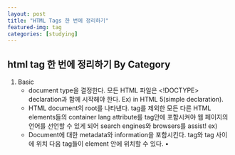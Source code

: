 ```yaml
---
layout: post
title: "HTML Tags 한 번에 정리하기"
featured-img: tag
categories: [studying]
---
```


## html tag 한 번에 정리하기 By Category

1. Basic
   - <!DOCTYPE>
     document type을 결정한다. 모든 HTML 파일은 <!DOCTYPE> declaration과 함께 시작해야 한다.
     Ex) <!DOCTYPE html> in HTML 5(simple declaration).
   - <html>
     HTML document의 root를 나타낸다. <!DOCTYPE> tag를 제외한 모든 다른 HTML elements들의 container
     lang attribute를 <html> tag안에 포함시켜야 웹 페이지의 언어를 선언할 수 있게 되어 search engines와 browsers를 assist!
     ex) <html lang="en">
   - <head>
     Document에 대한 metadata와 information을 포함시킨다.
     <html> tag와 <body> tag 사이에 위치
     다음 tag들이 <head> element 안에 위치할 수 있다.
     •	<title> (모든 HTML document에서 필수적인 tag)
     •	<style>
     •	<base>
     •	<link>
     •	<meta>
     •	<script>
     •	<noscript>

- <title>
  Document의 title을 정의
- <body>
  Document의 body를 정의한다. HTML document의 모든 contents를 포함시킨다.
- <h1> to <h6>
  HTML headings를 정의, <h1> tag는 가장 중요한 heading을 정의하고 <h6>은 제일 중요하지 않은 tag를 정의
  Page당 오직 1개의 <h1> tag만들 사용하고 이 tag는 전체 페이지의main heading or subject를 나타내야 한다.
  <h1> tag를 heading을 정의할 때 시작으로 <h1> tag를 사용, 다음 heading을 사용할 경우 Heading level을 스킵하지 않고 <h2> -> <h3> -> … 사용할 것을 권장(구조화된 문서 작성을 위해)
- <p>
  문단을 정의, browsers는 각각의 <p> tag 이후에 blank line 하나를 더해줌
- <br>
  텍스트 안에서 줄바꿈을 해준다. 주소나 시를 작성할 때처럼 줄의 구분이 중요한 내용을 작성할 때 사용된다.
  end tag가 없다.
- <!--...-->
  주석 처리 tag이다.

2. Formatting

- <abbr> 축약 text를 정의한다.
  ex) <abbr title="World Health Organization">WHO</abbr>
- <b> bold text를 정의한다.
- <strong> 중요한 text를 정의한다. bold text로 보여진다.

* <big>, <center>, <font> tags는 HTML5에서 지원하지 않고 CSS를 사용한다.
  (각각 big text/centered text/text의 font, color, size를 정의)

3. Forms and Input

- <form>
  user input에 대한 HTML from을 만들기 위해 사용된다.
  아래 나열된 tag element들을 포함시킬 수 있다.
  •	<input>
  •	<textarea>
  •	<button>
  •	<select>
  •	<option>
  •	<optgroup>
  •	<fieldset>
  •	<label>
  •	<output>

- <input>
  User가 데이터를 입력할 수 있는 input field를 명시한다.	
  아주 중요한 form element이다!
  다음 아래와 같이 input tag에는 여러 type들이 존재한다.
  •	<input type="text"> (default value)
  •	<input type="button">
  •	<input type=”radio”> (체크박스와 비슷하나 속한 그룹 내에서 하나만 선택 가능)

• <input type="checkbox">
• <input type="color">
• <input type="date">
• <input type="email">
• <input type="file">
• <input type="password">
• <input type="search">
• <input type="submit">
• <input type="time">
• <input type="url">
• <input type="week">

- <textarea>
  여러 줄의 text input을 control할 수 있다.
  예시)

```html
<textarea rows="2" cols="10">
aaaaaaaaaaaaaaaaaaaaaaaaaaaaaaaaaaaa
</textarea>
```

![1번](https://user-images.githubusercontent.com/59640337/117616119-a6bc2380-b1a5-11eb-9ff4-0351a5d294c9.png)

- <button>
  클릭 가능한 버튼
- <select>
  drop-down list를 만들기 위해서 사용되는 태그이다.
  대부분 <form> tag 안에서 사용된다.
  <select> element 내부에서 <option> tag를 사용하여 drop-down list의 option들을 정의한다.
  drop-down list로의 접근성을 높여주는 <label> tag를 사용하는 습관을 들이자!
  name attribute: form이 submit된 후에 form data를 reference하기 위해 필요.
  id attribute: drop-down list를 label과 연결하기 위해 필요.

예시1)

1. option 선택할 때마다 option tag의 text 출력하기

```html
<!DOCTYPE html>
<html>
  <head>
  </head>

  <body>
    <h1>The select element</h1>

    <p>The select element is used to create a drop-down list.</p>

      <label for=”options”>select one:</label>
      <select name=”options” id=”options” onchange="console.log(this.options[this.selectedIndex].text);">
        <option value="option111">option1</option>
        <option value="option222">option2</option>
        <option value="option333">option3</option>
        <option value="option444">option4</option>
      </select>
      <input type="submit" value="Submit" />
    </form>
  </body>
</html>

```

![사진4](https://user-images.githubusercontent.com/59640337/117616142-b2a7e580-b1a5-11eb-8d19-ce01bd2ac69e.png)

option을 선택할 때마다 console에 해당 option의 text가 출력된다.
ex) option4 선택 시 console에 “option4”가 출력됨.

- this.selectedIndex: 선택된 option의 index 값을 의미(위의 경우 각 option들은 0,1,2,3 index 값을 가짐)
- this.options: 해당 <select> tag의 option element들을 담고 있는 HTMOptionsCollection을 가져옴

![사진 5](https://user-images.githubusercontent.com/59640337/117616152-b5a2d600-b1a5-11eb-95f3-76b0ff9ce8d9.png)

- this.options[this.selectedIndex].text: 선택된 option element의 text를 가져옴

2. option 선택할 때마다 option tag의 value attribute 값 출력하기

```html
<label>select one:</label>
<select onchange="console.log(this.value);">
  <option value="value1">option1</option>
  <option value=" value2">option2</option>
  <option value=" value3">option3</option>
  <option value=" value4">option4</option>
</select>
```

option을 선택할 때마다 console에 해당 option tag의 value 값이 출력된다.
ex) option4 선택 시 console에 “value4”가 출력됨.

3. submit event 발생 시 event handler에서 선택된 option text 출력하기

```html
<!DOCTYPE html>
<html>
  <head>
    <script>
      const onSubmit = () => {
        const selectElement = event.target.querySelector(".First_Select");
        console.log(selectElement.options[selectElement.selectedIndex].text);
      };
    </script>
  </head>

  <body>
    <h1>The select element</h1>

    <p>The select element is used to create a drop-down list.</p>

    <form onsubmit="onSubmit();return false;">
      <label>select one:</label>
      <select class="First_Select">
        <option value="option111">option1</option>
        <option value="option222">option2</option>
        <option value="option333">option3</option>
        <option value="option444">option4</option>
      </select>
      <input type="submit" value="Submit" />
    </form>

    <p class="output"></p>
  </body>
</html>
```

- <optgroup>
  하나의 drop-donw list에서 관련된 option들 끼리 grouping하는 데에 사용된다.
  예시)

```html
<!DOCTYPE html>
<html>
  <body>
    <label for="numbers">Choose one number</label>
    <select name="numbers" id="numbers">
      <optgroup label="one digit">
        <option value="일">1</option>
        <option value="이">2</option>
      </optgroup>
      <optgroup label="two digits">
        <option value="십일">11</option>
        <option value="이십이">22</option>
      </optgroup>
    </select>
  </body>
</html>
```

![사진2](https://user-images.githubusercontent.com/59640337/117616132-ac196e00-b1a5-11eb-9db7-1a757c90006f.png)

- <label>
  <input> element에 대한 label을 정의한다.
- <fieldset>
  <form> tag 내에서 관련된 element들끼리 grouping하기 위해서 사용된다(box가 그려짐).
  예시)

```html
<!DOCTYPE html>
<html>
  <body>
    <h1>&lt;fieldset&gt; tag</h1>

    <form onsubmit="return false;">
      <fieldset>
        <legend>fruits:</legend>
        <label for="first">First fruit:</label>
        <input type="text" id="first" name="first" /><br /><br />
        <label for="second">Second fruit:</label>
        <input type="text" id="second" name="second" /><br /><br />
        <label for="third">Third fruit:</label>
        <input type="text" id="third" name="third" /><br /><br />
        <input type="submit" value="Submit" />
      </fieldset>
    </form>
  </body>
</html>
```

![사진3](https://user-images.githubusercontent.com/59640337/117616137-afacf500-b1a5-11eb-9582-0c5180cae814.png)

- <legend>

4. Frames

- <iframe>
  inline frame을 명시한다. inline frame은 현재 HTML document에서 다른 document를 포함하는 데 사용된다.

5. Images

- <img>
   image 포함시키기 위해 사용되는 tag
   arributes: src, alt, width, height, usemap, etc.
- <map>
   image map(클릭 가능한 영역이 있는 이미지)을 정의하는 데 사용된다.
   예시)
   https://www.w3schools.com/tags/tryit.asp?filename=tryhtml_areamap

- <area>
  Image map 안에서의 영역을 정의하는 데 사용된다.

6. Audio/Video

- <audio>
  sound content를 포함하기 위해 사용된다.
  <audio> element 내부에 여러 <source> tag를 포함한다(브라우저가 supporting가능한 첫 번째 source를 선택).
- <source>
  <audio>, <video>, <picture>의 미디어 요소에 대한 여러 resource를 정의한다.
- <track>
  <audio>나 <video> element가 재생될 때 표시되어야 하는 자막 파일이나 text가 포함된 파일을 지정하는 데 사용된다.
- <video>
  video나 movie를 포함시키기 위해서 사용된다.

7. Links

- <a>
  hyperlink
  예시)
  <a href="https://www.naver.com">네이버 바로가기</a>
- <link>
  현재 document와 외부 resource간의 관계를 정의한다.
  외부 style sheet에 연결하거나 사이트 아이콘을 연결하는 데 자주 사용된다.
  (empty element)

예시)

<link rel="stylesheet" href="/style/style.css">
rel: required attribute이다. 현재 document와 연결된 document 사이의 관계를 명시해준다(“stylesheet”, ”icon”, ”author”, etc.).
- <nav>
여러 navigation link의 set을 정의한다.
ex)
<nav>
<a href="https://www.naver.com">NAVER</a> 
<a href="https://www.daum.net">DAUM</a> 
</nav>

8. Lists

- <ul>, <ol>, <li>
  unordered list, ordered list, list item
  예시)

```
<!DOCTYPE html>
<html>
<body>

<h1>The ul element</h1>

<ul>
  <li>A</li>
  <li>B</li>
  <li>C</li>
</ul>

<ol>
  <li>A</li>
  <li>B</li>
  <li>C</li>
</ol>

</body>
</html>
```

![사진 리스트](https://user-images.githubusercontent.com/59640337/117616157-b89dc680-b1a5-11eb-94f1-289f3d0b8517.png)

- <dl>, <dt>, <dd>
  <dl>: description list을 정의
  <dt>: description list에서의 term/name을 정의
  <dd> elememet에 대한 description을 정의
  Description list를 만들기 위해서 3개의 element(tag)가 사용된다.
  예시)

```html
<!DOCTYPE html>
<html>
  <body>
    <h1>The dl, dd, and dt elements</h1>

    <p>These three elements are used to create a description list:</p>

    <dl>
      <dt>할머니</dt>
      <dd>부모의 어머니</dd>
      <dt>할아버지</dt>
      <dd>부모의 아버지</dd>
    </dl>
  </body>
</html>
```

![사진 DTDLDD](https://user-images.githubusercontent.com/59640337/117616175-bcc9e400-b1a5-11eb-8dda-d39f11e89034.png)

9. Tables

- <table>
  table을 정의
- <caption>
  table caption을 정의
- <th>
  table의 header cell을 정의
- <tr>
  table의 row를 정의
- <td>
  table의 cell을 정의
  colspan attribute: cell이 확장되어야 하는 column 수를 지정
  rowspan attribute: cell이 확장되어야 하는 row 수를 지정
- <thead>
  table의 header content(cell)들을 grouping
- <tbody>
  table의 body content(cell)들을 grouping
- <tfoot>
  table의 footer content(cell)들을 grouping
- <col>
  <colgroup> element 내의 각 column group에 대한 column 속성을 명시한다.
  span attribute: <col> element가 걸쳐야 하는 column 수를 지정한다.
- <colgroup>
  Table의 column을 grouping하는 데 사용된다.

테이블 예시1)

```html
<table>
  <caption>
    Languages
  </caption>
  <colgroup>
    <col span="2" style="background-color:red" />
    <col style="background-color:blue" />
  </colgroup>
  <tr>
    <th>Korean</th>
    <th>English</th>
    <th>German</th>
  </tr>
  <tr>
    <td>사과</td>
    <td>Apple</td>
    <td>Apfel</td>
  </tr>
  <tr>
    <td>감자</td>
    <td>Potato</td>
    <td>Kartoffel</td>
  </tr>
</table>
```

![사진 테이블1](https://user-images.githubusercontent.com/59640337/117616195-c18e9800-b1a5-11eb-89f7-ed94b9c7f462.png)

테이블 예시2)

```html
<table>
  <colgroup>
    <col style="background-color:yellow" />
    <col style="background-color:pink" />
    <col style="background-color:blue" />
  </colgroup>
  <tr>
    <th>rowspan</th>
    <th>colspan</th>
    <th>test</th>
  </tr>
  <tr>
    <td rowspan="2">row 2칸 차지</td>
    <td colspan="2">column 2칸 차지</td>
  </tr>
  <tr>
    <td>cell 1</td>
    <td>cell 2</td>
  </tr>
</table>
```

![사진 테이블2](https://user-images.githubusercontent.com/59640337/117616206-c5221f00-b1a5-11eb-999d-b159c78968f9.png)

10. Styles and Semantics

- <style>
  style 정보 정의(CSS)
- <div>
  HTML document에서 division or section을 나타낸다.
  HTML element들의 container로 사용되고, class나 id attribute를 사용하여
  CSS로 스타일이 지정되거나 JS로 조작된다.
- <span>
  text나 document의 일부를 표시하는 데 사용되는 inline container이다.
  class나 id attribute를 사용하여 CSS로 스타일이 지정되거나 JS로 조작된다. <div> element와 매우 유사하지만 <div>는 block-level element, <span>은 inline element이다.
- <header>
  Document나 section에 대한 header를 정의한다.
- <footer>
  Document나 section에 대한 footer를 정의한다.
- <main>
  document의 main content를 정의한다.
- <section>
  document의 한 section을 정의한다.
- <article>
  article 정의
- <aside>
  page 내용 밖의 content를 정의
- <details>
  user가 요청 시에 열고 닫을  수 있는 detail한 정보를 정의한다.
  user가 열고 닫을 수 있는 반응형 위젯을 만드는 데 자주 사용된다.
  <summary> tag와 함께 사용된다.
- <summary>
  <details> element에 대해 표시되는 제목을 정의한다. 이 제목을 클릭하여 detail한 정보를 보거나 숨길 수 있다.

11. Meta Info

- <head>
  document에 대한 정보를 정의한다.
- <meta>
  HTML document에 대한 metadata를 정의한다.
  charset attribute: HTML document의 character encoding을 명시.
  ex)

```html
<head>
  <meta charset="UTF-8" />
</head>
```

- <base>

document 안의 모든 relative URL이 사용할 기준 URL을 지정한다.
ex)

```html
<head>
  <base href="https://www.w3schools.com/" target="_blank" />
</head>

<body>
  <a href="tags/default.asp">HTML Tags by Alphabet</a>
  <a href="tags/ref_byfunc.asp">HTML Tags by Category</a>
</body>
```

12. Programming

- <script>
  client-side script를 정의할 때 사용한다. 보통 JS 코드와 함께 쓰지만 GLSL이나 JSON 등의 다른 언어와도 사용할 수 있다.
  주로 <body> element의 맨 밑에 위치한다(js가 아직 생성되지 않은 DOM에 접근하려는 것을 막기 위해서).
- <embed>
  웹 페이지, picture, media player, plug-in application등의 외부 resource에 대한 container를 정의한다.
- <object>
  외부 resource에 대한 container를 정의
  (이미지, nested browsing context 등의 외부 resource)
- <param>
  <object> element에 대한 여러 parameter를 정의하는 데 사용된다.
  (empty element)

ex)

```html
<object data="horse.wav">
  <param name="autoplay" value="true" />
</object>
```

### references

1. https://www.w3schools.com/tags/ref_byfunc.asp
2. https://developer.mozilla.org/ko/docs/Web/HTML/Element#%ED%91%9C_%EC%BD%98%ED%85%90%EC%B8%A0
3. https://javascript.info/forms-submit#event-submit
